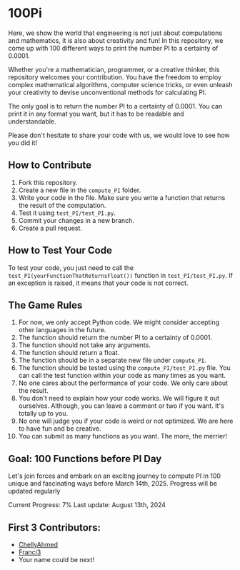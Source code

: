 # 100Pi

Here, we show the world that engineering is not just about computations and mathematics, it is also about creativity and fun! In this repository, we come up with 100 different ways to print the number PI to a certainty of 0.0001.

Whether you're a mathematician, programmer, or a creative thinker, this repository welcomes your contribution. You have the freedom to employ complex mathematical algorithms, computer science tricks, or even unleash your creativity to devise unconventional methods for calculating PI.

The only goal is to return the number PI to a certainty of 0.0001. You can print it in any format you want, but it has to be readable and understandable.

Please don't hesitate to share your code with us, we would love to see how you did it!

## How to Contribute

1. Fork this repository.
2. Create a new file in the `compute_PI` folder.
3. Write your code in the file. Make sure you write a function that returns the result of the computation.
4. Test it using `test_PI/test_PI.py`.
5. Commit your changes in a new branch.
6. Create a pull request.

## How to Test Your Code

To test your code, you just need to call the `test_PI(yourFunctionThatReturnsFloat())` function in `test_PI/test_PI.py`. If an exception is raised, it means that your code is not correct.

## The Game Rules

1. For now, we only accept Python code. We might consider accepting other languages in the future.
2. The function should return the number PI to a certainty of 0.0001.
3. The function should not take any arguments.
4. The function should return a float.
5. The function should be in a separate new file under `compute_PI`.
6. The function should be tested using the `compute_PI/test_PI.py` file. You can call the test function within your code as many times as you want.
7. No one cares about the performance of your code. We only care about the result.
8. You don't need to explain how your code works. We will figure it out ourselves. Although, you can leave a comment or two if you want. It's totally up to you.
9. No one will judge you if your code is weird or not optimized. We are here to have fun and be creative.
10. You can submit as many functions as you want. The more, the merrier!

## Goal: 100 Functions before PI Day
Let's join forces and embark on an exciting journey to compute PI in 100 unique and fascinating ways before March 14th, 2025. Progress will be updated regularly

Current Progress: 7%
Last update: August 13th, 2024

## First 3 Contributors:
- [ChellyAhmed](https://github.com/ChellyAhmed)
- [Franci3](https://github.com/franci3/)
- Your name could be next!
